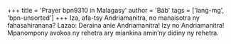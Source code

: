 +++
title = 'Prayer bpn9310 in Malagasy'
author = 'Báb'
tags = ['lang-mg', 'bpn-unsorted']
+++
Iza, afa-tsy Andriamanitra, no manaisotra ny fahasahiranana?
Lazao: Deraina anie Andriamanitra! Izy no Andriamanitra! Mpanompony avokoa ny rehetra ary miankina amin’ny didiny ny rehetra.
